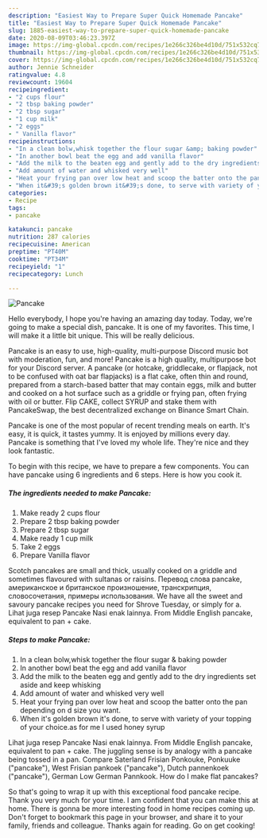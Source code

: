 ```yaml
---
description: "Easiest Way to Prepare Super Quick Homemade Pancake"
title: "Easiest Way to Prepare Super Quick Homemade Pancake"
slug: 1885-easiest-way-to-prepare-super-quick-homemade-pancake
date: 2020-08-09T03:46:23.397Z
image: https://img-global.cpcdn.com/recipes/1e266c326be4d10d/751x532cq70/pancake-recipe-main-photo.jpg
thumbnail: https://img-global.cpcdn.com/recipes/1e266c326be4d10d/751x532cq70/pancake-recipe-main-photo.jpg
cover: https://img-global.cpcdn.com/recipes/1e266c326be4d10d/751x532cq70/pancake-recipe-main-photo.jpg
author: Jennie Schneider
ratingvalue: 4.8
reviewcount: 19604
recipeingredient:
- "2 cups flour"
- "2 tbsp baking powder"
- "2 tbsp sugar"
- "1 cup milk"
- "2 eggs"
- " Vanilla flavor"
recipeinstructions:
- "In a clean bolw,whisk together the flour sugar &amp; baking powder"
- "In another bowl beat the egg and add vanilla flavor"
- "Add the milk to the beaten egg and gently add to the dry ingredients set aside and keep whisking"
- "Add amount of water and whisked very well"
- "Heat your frying pan over low heat and scoop the batter onto the pan depending on d size you want."
- "When it&#39;s golden brown it&#39;s done, to serve with variety of your topping of your choice.as for me I used honey syrup"
categories:
- Recipe
tags:
- pancake

katakunci: pancake 
nutrition: 287 calories
recipecuisine: American
preptime: "PT40M"
cooktime: "PT34M"
recipeyield: "1"
recipecategory: Lunch

---
```



![Pancake](https://img-global.cpcdn.com/recipes/1e266c326be4d10d/751x532cq70/pancake-recipe-main-photo.jpg)

Hello everybody, I hope you're having an amazing day today. Today, we're going to make a special dish, pancake. It is one of my favorites. This time, I will make it a little bit unique. This will be really delicious.

Pancake is an easy to use, high-quality, multi-purpose Discord music bot with moderation, fun, and more! Pancake is a high quality, multipurpose bot for your Discord server. A pancake (or hotcake, griddlecake, or flapjack, not to be confused with oat bar flapjacks) is a flat cake, often thin and round, prepared from a starch-based batter that may contain eggs, milk and butter and cooked on a hot surface such as a griddle or frying pan, often frying with oil or butter. Flip CAKE, collect SYRUP and stake them with PancakeSwap, the best decentralized exchange on Binance Smart Chain.

Pancake is one of the most popular of recent trending meals on earth. It's easy, it is quick, it tastes yummy. It is enjoyed by millions every day. Pancake is something that I've loved my whole life. They're nice and they look fantastic.


To begin with this recipe, we have to prepare a few components. You can have pancake using 6 ingredients and 6 steps. Here is how you cook it.

<!--inarticleads1-->

##### The ingredients needed to make Pancake:

1. Make ready 2 cups flour
1. Prepare 2 tbsp baking powder
1. Prepare 2 tbsp sugar
1. Make ready 1 cup milk
1. Take 2 eggs
1. Prepare  Vanilla flavor


Scotch pancakes are small and thick, usually cooked on a griddle and sometimes flavoured with sultanas or raisins. Перевод слова pancake, американское и британское произношение, транскрипция, словосочетания, примеры использования. We have all the sweet and savoury pancake recipes you need for Shrove Tuesday, or simply for a. Lihat juga resep Pancake Nasi enak lainnya. From Middle English pancake, equivalent to pan +‎ cake. 

<!--inarticleads2-->

##### Steps to make Pancake:

1. In a clean bolw,whisk together the flour sugar &amp; baking powder
1. In another bowl beat the egg and add vanilla flavor
1. Add the milk to the beaten egg and gently add to the dry ingredients set aside and keep whisking
1. Add amount of water and whisked very well
1. Heat your frying pan over low heat and scoop the batter onto the pan depending on d size you want.
1. When it&#39;s golden brown it&#39;s done, to serve with variety of your topping of your choice.as for me I used honey syrup


Lihat juga resep Pancake Nasi enak lainnya. From Middle English pancake, equivalent to pan +‎ cake. The juggling sense is by analogy with a pancake being tossed in a pan. Compare Saterland Frisian Ponkouke, Ponkuuke (&#34;pancake&#34;), West Frisian pankoek (&#34;pancake&#34;), Dutch pannenkoek (&#34;pancake&#34;), German Low German Pannkook. How do I make flat pancakes? 

So that's going to wrap it up with this exceptional food pancake recipe. Thank you very much for your time. I am confident that you can make this at home. There is gonna be more interesting food in home recipes coming up. Don't forget to bookmark this page in your browser, and share it to your family, friends and colleague. Thanks again for reading. Go on get cooking!
